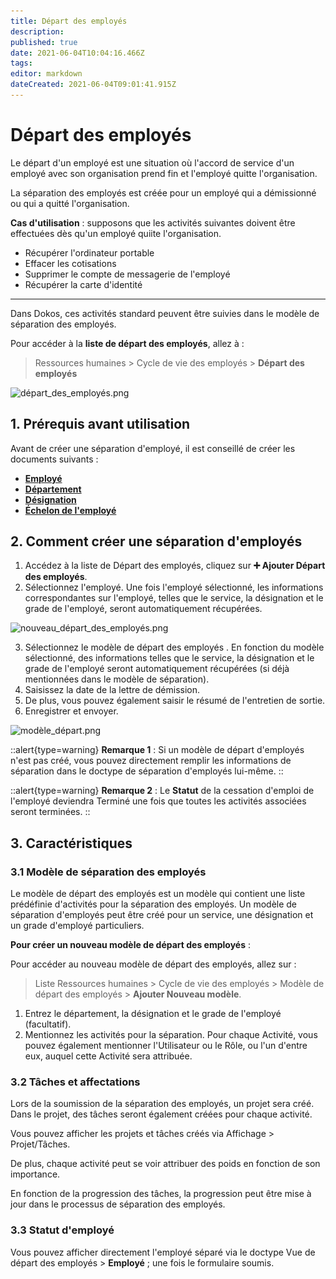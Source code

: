 ```yaml
---
title: Départ des employés
description: 
published: true
date: 2021-06-04T10:04:16.466Z
tags: 
editor: markdown
dateCreated: 2021-06-04T09:01:41.915Z
---
```


# Départ des employés

Le départ d'un employé est une situation où l'accord de service d'un employé avec son organisation prend fin et l'employé quitte l'organisation.

La séparation des employés est créée pour un employé qui a démissionné ou qui a quitté l'organisation.

**Cas d'utilisation** : supposons que les activités suivantes doivent être effectuées dès qu'un employé quiite l'organisation.

- Récupérer l'ordinateur portable
- Effacer les cotisations
- Supprimer le compte de messagerie de l'employé
- Récupérer la carte d'identité

---

Dans Dokos, ces activités standard peuvent être suivies dans le modèle de séparation des employés. 

Pour accéder à la **liste de départ des employés**, allez à :

> Ressources humaines > Cycle de vie des employés > **Départ des employés**

![départ_des_employés.png](/content/rh/employee-seperation/départ_des_employés.png)

## 1. Prérequis avant utilisation

Avant de créer une séparation d'employé, il est conseillé de créer les documents suivants :

- **[Employé](/hrms/cycle-de-vie/employee)**
- **[Département](/hrms/cycle-de-vie/department)**
- **[Désignation](/rh/designation)**
- **[Échelon de l'employé](/hrms/cycle-de-vie/employee-grade)**

## 2. Comment créer une séparation d'employés

1. Accédez à la liste de Départ des employés, cliquez sur **:heavy_plus_sign: Ajouter Départ des employés**.
2. Sélectionnez l'employé. Une fois l'employé sélectionné, les informations correspondantes sur l'employé, telles que le service, la désignation et le grade de l'employé, seront automatiquement récupérées.

![nouveau_départ_des_employés.png](/content/rh/employee-seperation/nouveau_départ_des_employés.png)

3. Sélectionnez le modèle de départ des employés . En fonction du modèle sélectionné, des informations telles que le service, la désignation et le grade de l'employé seront automatiquement récupérées (si déjà mentionnées dans le modèle de séparation).
4. Saisissez la date de la lettre de démission.
5. De plus, vous pouvez également saisir le résumé de l'entretien de sortie.
6. Enregistrer et envoyer.

![modèle_départ.png](/content/rh/employee-seperation/modèle_départ.png)

::alert{type=warning}
**Remarque 1** : Si un modèle de départ d'employés n'est pas créé, vous pouvez directement remplir les informations de séparation dans le doctype de séparation d'employés lui-même.
::

::alert{type=warning}
**Remarque 2** : Le **Statut** de la cessation d'emploi de l'employé deviendra Terminé une fois que toutes les activités associées seront terminées.
::

## 3. Caractéristiques

### 3.1 Modèle de séparation des employés

Le modèle de départ des employés est un modèle qui contient une liste prédéfinie d'activités pour la séparation des employés. Un modèle de séparation d'employés peut être créé pour un service, une désignation et un grade d'employé particuliers.

**Pour créer un nouveau modèle de départ des employés** :

Pour accéder au nouveau modèle de départ des employés, allez sur :
> Liste Ressources humaines > Cycle de vie des employés > Modèle de départ des employés > **Ajouter Nouveau modèle**.

1. Entrez le département, la désignation et le grade de l'employé (facultatif).
2. Mentionnez les activités pour la séparation. Pour chaque Activité, vous pouvez également mentionner l'Utilisateur ou le Rôle, ou l'un d'entre eux, auquel cette Activité sera attribuée.

### 3.2 Tâches et affectations

Lors de la soumission de la séparation des employés, un projet sera créé. Dans le projet, des tâches seront également créées pour chaque activité.

Vous pouvez afficher les projets et tâches créés via Affichage > Projet/Tâches.

De plus, chaque activité peut se voir attribuer des poids en fonction de son importance.

En fonction de la progression des tâches, la progression peut être mise à jour dans le processus de séparation des employés.

### 3.3 Statut d'employé

Vous pouvez afficher directement l'employé séparé via le doctype Vue de départ des employés > **Employé** ; une fois le formulaire soumis.


